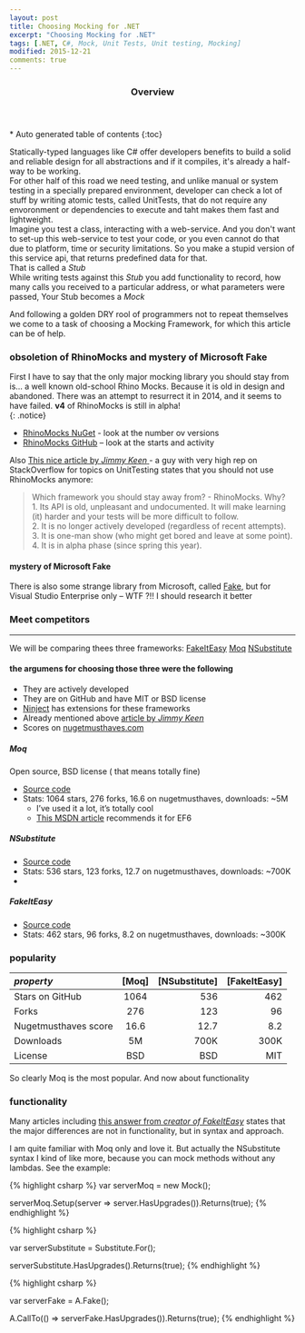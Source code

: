 ```yaml
---
layout: post
title: Choosing Mocking for .NET
excerpt: "Choosing Mocking for .NET"
tags: [.NET, C#, Mock, Unit Tests, Unit testing, Mocking]
modified: 2015-12-21
comments: true
---
```


<section id="table-of-contents" class="toc">
  <header>
    <h3>Overview</h3>
  </header>
<div id="drawer" markdown="1">
*  Auto generated table of contents
{:toc}
</div>
</section><!-- /#table-of-contents -->

Statically-typed languages like C# offer developers benefits to build a solid and reliable design for all abstractions and if it compiles, it's already a half-way to be working.  
For other half of this road we need testing, and unlike manual or system testing in a specially prepared environment, developer can check a lot of stuff by writing atomic tests, called UnitTests, that do not require any envoronment or dependencies to execute and taht makes them fast and lightweight.  
Imagine you test a class, interacting with a web-service. And you don't want to set-up this web-service to test your code, or you even cannot do that due to platform, time or security limitations. So you make a stupid version of this service api, that returns predefined data for that.  
That is called a *Stub*  
While writing tests against this *Stub* you add functionality to record, how many calls you received to a particular address, or what parameters were passed, 
Your Stub becomes a *Mock*  

And following a golden DRY rool of programmers not to repeat themselves we come to a task of choosing a Mocking Framework, for which this article can be of help.

### obsoletion of **RhinoMocks** and mystery of **Microsoft Fake**

First I have to say that the only major mocking library you should stay from is… a well known old-school Rhino Mocks. Because it is old in design and abandoned.  There was an attempt to resurrect it in 2014, and it seems to have failed. **v4** of RhinoMocks is still in alpha!  
{: .notice}

* [RhinoMocks NuGet](https://www.nuget.org/packages/RhinoMocks) - look at the number ov versions
* [RhinoMocks GitHub](https://github.com/RhinoMocks/RhinoMocks) – look at the starts and activity

Also [This nice article by *Jimmy Keen* ](http://jimmykeen.net/2014/12/13/mocking-frameworks-comparison/) - a guy with very high rep on StackOverflow for topics on UnitTesting states that you should not use RhinoMocks anymore:

>   Which framework you should stay away from? - RhinoMocks. Why?  
>       1. Its API is old, unpleasant and undocumented. It will make learning (it) harder and your tests will be more difficult to follow.  
>       2. It is no longer actively developed (regardless of recent attempts).  
>       3. It is one-man show (who might get bored and leave at some point).  
>       4. It is in alpha phase (since spring this year).

#### mystery of Microsoft **Fake**
There is also some strange library from Microsoft, called [Fake](https://msdn.microsoft.com/en-us/library/hh549175.aspx), but for Visual Studio Enterprise only – WTF ?!! I should research it better

### Meet competitors
* * * 
We will be comparing thees three frameworks:
<a href="#FakeItEasy" class="btn">FakeItEasy</a> 
<a href="#Moq" class="btn btn-success">Moq</a> 
<a href="#NSubstitute" class="btn btn-warning">NSubstitute</a>

#### the argumens for choosing those three were the following
- They are actively developed
- They are on GitHub and have MIT or BSD license
- [Ninject](https://github.com/ninject/Ninject.MockingKernel) has extensions for these frameworks
- Already mentioned above [article by *Jimmy Keen*](http://jimmykeen.net/2014/12/13/mocking-frameworks-comparison/)
- Scores on [nugetmusthaves.com](http://nugetmusthaves.com/Tag/mocking)


##### Moq 
Open source, BSD license ( that means totally fine) 
* [Source code](https://github.com/Moq/moq4)
* Stats: 1064 stars, 276 forks, 16.6 on nugetmusthaves, downloads: ~5M
    * I’ve used it a lot, it’s totally cool
    * [This MSDN article](https://msdn.microsoft.com/en-us/data/dn314429.aspx) recommends it for EF6
##### NSubstitute
* [Source code](https://github.com/nsubstitute/NSubstitute)
* Stats: 536 stars, 123 forks, 12.7 on nugetmusthaves, downloads: ~700K 
* 
##### FakeItEasy
* [Source code](https://github.com/FakeItEasy/FakeItEasy)
* Stats: 462 stars, 96 forks, 8.2 on nugetmusthaves, downloads: ~300K

### popularity

| *property* | [Moq] | [NSubstitute] |  [FakeItEasy] |  
|:--------|:-------:|--------:|--------:|
| Stars on GitHub | 1064 |536 | 462|
| Forks                 | 276   | 123   | 96 |    
| Nugetmusthaves score  | 16.6    | 12.7    | 8.2 |   
| Downloads             | 5M    | 700K  | 300K | 
| License | BSD | BSD | MIT |

So clearly Moq is the most popular. And now about functionality

### functionality
Many articles including [this answer from *creator of FakeItEasy*](http://stackoverflow.com/a/4174495) states that the major differences are not in functionality, but in syntax and approach.

I am quite familiar with Moq only and love it. But actually the NSubstitute syntax I kind of like more, because you can mock methods without any lambdas. See the example:

{% highlight csharp %}
var serverMoq = new Mock<IServerGateway>();

serverMoq.Setup(server => server.HasUpgrades()).Returns(true);
{% endhighlight %}

{% highlight csharp %}

var serverSubstitute = Substitute.For<IServerGateway>();

serverSubstitute.HasUpgrades().Returns(true);
{% endhighlight %}

{% highlight csharp %}

var serverFake = A.Fake<IServerGateway>();

A.CallTo(() => serverFake.HasUpgrades()).Returns(true);
{% endhighlight %}
